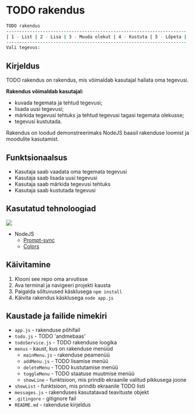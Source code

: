 # TODO rakendus

```bash
TODO rakendus
---------------------------------------------------------------------
| 1 - List | 2 - Lisa | 3 - Muuda olekut | 4 - Kustuta | 5 - Lõpeta |
---------------------------------------------------------------------
Vali tegevus:
```

## Kirjeldus

TODO rakendus on rakendus, mis võimaldab kasutajal hallata oma tegevusi.

**Rakendus võimaldab kasutajal:**

- kuvada tegemata ja tehtud tegevusi;
- lisada uusi tegevusi;
- märkida tegevusi tehtuks ja tehtud tegevusi tagasi tegemata olekusse;
- tegevusi kustutada.

Rakendus on loodud demonstreerimaks NodeJS baasil rakenduse loomist ja moodulite kasutamist.

## Funktsionaalsus

- Kasutaja saab vaadata oma tegemata tegevusi
- Kasutaja saab lisada uusi tegevusi
- Kasutaja saab märkida tegevusi tehtuks
- Kasutaja saab kustutada tegevusi

## Kasutatud tehnoloogiad

<p align="left">
  <a href="https://skillicons.dev">
    <img src="https://skillicons.dev/icons?i=js,nodejs,npm,vscode,md,git,github" />
  </a>
</p>

- NodeJS
  - [Prompt-sync](https://www.npmjs.com/package/prompt-sync)
  - [Colors](https://www.npmjs.com/package/colors)

## Käivitamine

1. Klooni see repo oma arvutisse
2. Ava terminal ja navigeeri projekti kausta
3. Paigalda sõltuvused käsklusega `npm install`
4. Käivita rakendus käsklusega `node app.js`

## Kaustade ja failide nimekiri

- `app.js` - rakenduse põhifail
- `todo.js` - TODO 'andmebaas'
- `todoService.js` - TODO rakenduse loogika
- `menus` - kaust, kus on rakenduse menüüd
  - `mainMenu.js` - rakenduse peamenüü
  - `addMenu.js` - TODO lisamise menüü
  - `deleteMenu` - TODO kustutamise menüü
  - `toggleMenu` - TODO staatuse muutmise menüü
  - `showLine` - funktsioon, mis prindib ekraanile valitud pikkusega joone
- `showList` - funktsioon, mis prindib ekraanile TODO listi
- `messages.js` - rakenduses kasutatavad teavituste objekt
- `.gitingore` - gitignore fail
- `README.md` - rakenduse kirjeldus
